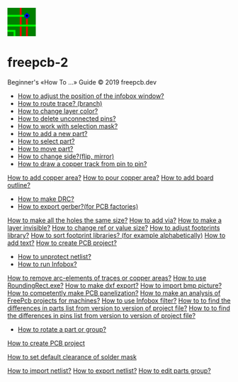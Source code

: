 ![](/pictures/upload.png) 
# freepcb-2

Beginner's «How To ...» Guide  © 2019 freepcb.dev

* [How to adjust the position of the infobox window?](IB_win_pos.md)
* [How to route trace? (branch)](routing_branch.md)
* [How to change layer color?](colors.md)
* [How to delete unconnected pins?](del_u_pins.md)
* [How to work with selection mask?](sel_mask.md)
* [How to add a new part?](add_part.md)
* [How to select part?](select_part.md)
* [How to move part?](move_part.md)
* [How to change side?(flip, mirror)](side.md)
* [How to draw a copper track from pin to pin?](route.md)

[How to add copper area?]()
[How to pour copper area?]()
[How to add board outline?]()

* [How to make DRC?](DRC.md)
* [How to export gerber?(for PCB factories)](gerber.md)

[How to make all the holes the same size?]()
[How to add via?]()
[How to make a layer invisible?]()
[How to change ref or value size?]()
[How to adjust footprints library?]()
[How to sort footprint libraries? (for example alphabetically)]()
[How to add text?]()
[How to create PCB project?]()

* [How to unprotect netlist?](unprotect_nl.md)
* [How to run Infobox?](IB_run.md)

[How to remove arc-elements of traces or copper areas?]()
[How to use RoundingRect.exe?]()
[How to make dxf export?]()
[How to import bmp picture?]()
[How to competently make PCB panelization?]()
[How to make an analysis of FreePcb projects for machines?]()
[How to use Infobox filter?]()
[How to to find the differences in parts list from version to version of project file?]()
[How to to find the differences in pins list from version to version of project file?]()

* [How to rotate a part or group?](rotate.md)

[How to create PCB project](new_project.md)

[How to set default clearance of solder mask](sm_clearance.md)

[How to import netlist?]()
[How to export netlist?]()
[How to edit parts group?]()
